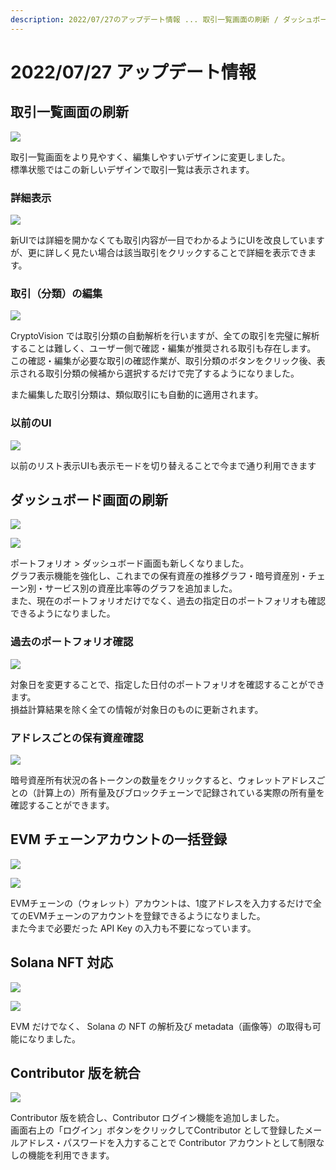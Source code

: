 ```yaml
---
description: 2022/07/27のアップデート情報 ... 取引一覧画面の刷新 / ダッシュボード画面の刷新 / EVM チェーンアカウントの一括登録機能 / Solana NFT 対応 / Contributor 版を統合
---
```



# 2022/07/27 アップデート情報

## 取引一覧画面の刷新

![](../../assets/img/release/20220727_1.jpg)

取引一覧画面をより見やすく、編集しやすいデザインに変更しました。  
標準状態ではこの新しいデザインで取引一覧は表示されます。

### 詳細表示

![](../../assets/img/release/20220727_2.gif)

新UIでは詳細を開かなくても取引内容が一目でわかるようにUIを改良していますが、更に詳しく見たい場合は該当取引をクリックすることで詳細を表示できます。

### 取引（分類）の編集

![](../../assets/img/release/20220727_3.gif)

CryptoVision では取引分類の自動解析を行いますが、全ての取引を完璧に解析することは難しく、ユーザー側で確認・編集が推奨される取引も存在します。  
この確認・編集が必要な取引の確認作業が、取引分類のボタンをクリック後、表示される取引分類の候補から選択するだけで完了するようになりました。

また編集した取引分類は、類似取引にも自動的に適用されます。

### 以前のUI

![](../../assets/img/release/20220727_4.jpg)

以前のリスト表示UIも表示モードを切り替えることで今まで通り利用できます

## ダッシュボード画面の刷新

![](../../assets/img/release/20220727_5.jpg)

![](../../assets/img/release/20220727_6.jpg)

ポートフォリオ > ダッシュボード画面も新しくなりました。  
グラフ表示機能を強化し、これまでの保有資産の推移グラフ・暗号資産別・チェーン別・サービス別の資産比率等のグラフを追加ました。  
また、現在のポートフォリオだけでなく、過去の指定日のポートフォリオも確認できるようになりました。

### 過去のポートフォリオ確認

![](../../assets/img/release/20220727_7.gif)

対象日を変更することで、指定した日付のポートフォリオを確認することができます。  
損益計算結果を除く全ての情報が対象日のものに更新されます。

### アドレスごとの保有資産確認

![](../../assets/img/release/20220727_8.jpg)

暗号資産所有状況の各トークンの数量をクリックすると、ウォレットアドレスごとの（計算上の）所有量及びブロックチェーンで記録されている実際の所有量を確認することができます。

## EVM チェーンアカウントの一括登録

![](../../assets/img/account-service-metamask-ja-1.jpg)

![](../../assets/img/release/20220727_9.gif)

EVMチェーンの（ウォレット）アカウントは、1度アドレスを入力するだけで全てのEVMチェーンのアカウントを登録できるようになりました。  
また今まで必要だった API Key の入力も不要になっています。

## Solana NFT 対応

![](../../assets/img/release/20220727_10.jpg)

![](../../assets/img/release/20220727_11.jpg)

EVM だけでなく、 Solana の NFT の解析及び metadata（画像等）の取得も可能になりました。

## Contributor 版を統合

![](../../assets/img/release/20220727_12.jpg)

Contributor 版を統合し、Contributor ログイン機能を追加しました。  
画面右上の「ログイン」ボタンをクリックしてContributor として登録したメールアドレス・パスワードを入力することで Contributor アカウントとして制限なしの機能を利用できます。

